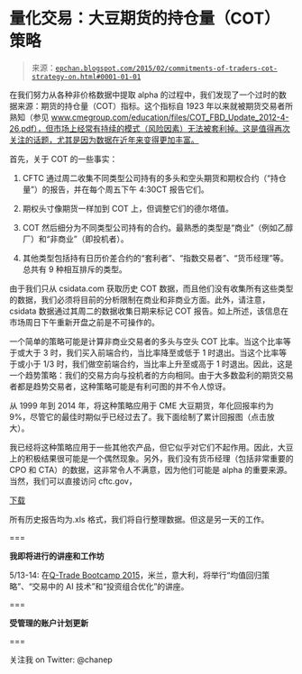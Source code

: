 <!--yml

类别：未分类

日期：2024-05-12 18:57:04

-->

# 量化交易：大豆期货的持仓量（COT）策略

> 来源：[`epchan.blogspot.com/2015/02/commitments-of-traders-cot-strategy-on.html#0001-01-01`](http://epchan.blogspot.com/2015/02/commitments-of-traders-cot-strategy-on.html#0001-01-01)

在我们努力从各种非价格数据中提取 alpha 的过程中，我们发现了一个过时的数据来源：期货的持仓量（COT）指标。这个指标自 1923 年以来就被期货交易者所熟知（参见 www.cmegroup.com/education/files/COT_FBD_Update_2012-4-26.pdf），但市场上经常有持续的模式（风险因素）无法被套利掉。这是值得再次关注的话题，尤其是因为数据在近年来变得更加丰富。

首先，关于 COT 的一些事实：

1) CFTC 通过周二收集不同类型公司持有的多头和空头期货和期权合约（“持仓量”）的报告，并在每个周五下午 4:30CT 报告它们。

2) 期权头寸像期货一样加到 COT 上，但调整它们的德尔塔值。

3) COT 然后细分为不同类型公司持有的合约。最熟悉的类型是“商业”（例如乙醇厂）和“非商业”（即投机者）。

4) 其他类型包括持有日历价差合约的“套利者”、“指数交易者”、“货币经理”等。总共有 9 种相互排斥的类型。

由于我们只从 csidata.com 获取历史 COT 数据，而且他们没有收集所有这些类型的数据，我们必须将目前的分析限制在商业和非商业方面。此外，请注意，csidata 数据通过其周二的数据收集日期来标记 COT 报告。如上所述，该信息在市场周日下午重新开盘之前是不可操作的。

一个简单的策略可能是计算非商业交易者的多头与空头 COT 比率。当这个比率等于或大于 3 时，我们买入前端合约，当比率降至或低于 1 时退出。当这个比率等于或小于 1/3 时，我们做空前端合约，当比率上升至或高于 1 时退出。因此，这是一个趋势策略：我们的交易方向与投机者的方向相同。由于大多数盈利的期货交易者都是趋势交易者，这种策略可能是有利可图的并不令人惊讶。

从 1999 年到 2014 年，将这种策略应用于 CME 大豆期货，年化回报率约为 9%，尽管它的最佳时期似乎已经过去了。我下面绘制了累计回报图（点击放大）。

我已经将这种策略应用于一些其他农产品，但它似乎对它们不起作用。因此，大豆上的积极结果很可能是一个偶然现象。另外，我们没有货币经理（包括非常重要的 CPO 和 CTA）的数据，这非常令人不满意，因为他们可能是 alpha 的重要来源。当然，我们可以直接访问 cftc.gov，

[下载](http://www.cftc.gov/MarketReports/CommitmentsofTraders/HistoricalCompressed/index.htm)

所有历史报告均为.xls 格式，我们将自行整理数据。但这是另一天的工作。

===

**我即将进行的讲座和工作坊**

5/13-14: 在[Q-Trade Bootcamp 2015](http://qtradebootcamp.com/)，米兰，意大利，将举行“均值回归策略”、“交易中的 AI 技术”和“投资组合优化”的讲座。

===

**受管理的账户计划更新**

===

关注我 on Twitter: @chanep
